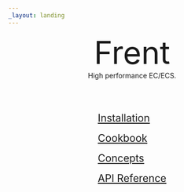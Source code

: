 ```yaml
---
_layout: landing
---
```



<div style="text-align: center; font-size: 4rem">Frent</div>

<div style="text-align: center;">High performance EC/ECS.</div>

<br/>

<br/>

<div style="font-size: 1rem; padding: 1rem; max-width: fit-content; margin-left: auto; margin-right: auto;">
    <div style="margin: 1rem; font-size: 1.3rem"><a href="/installation.html">Installation</a></div>
    <div style="margin: 1rem; font-size: 1.3rem"><a href="/cookbook/component-composition.html">Cookbook</a></div>
    <div style="margin: 1rem; font-size: 1.3rem"><a href="/doc">Concepts</a></div>
    <div style="margin: 1rem; font-size: 1.3rem"><a href="/api">API Reference</a></div>
</div>
